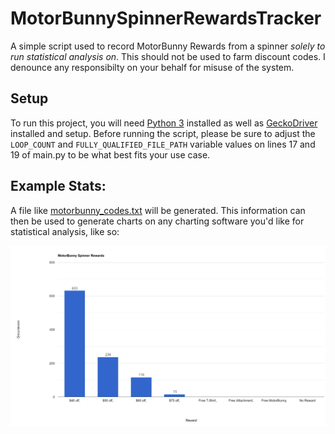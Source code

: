 # MotorBunnySpinnerRewardsTracker
A simple script used to record MotorBunny Rewards from a spinner *solely to run statistical analysis on*. This should not be used to farm discount codes. I denounce any responsibilty on your behalf for misuse of the system.

## Setup
To run this project, you will need [Python 3](https://www.python.org/downloads/) installed as well as [GeckoDriver](https://github.com/mozilla/geckodriver/releases) installed and setup. Before running the script, please be sure to adjust the `LOOP_COUNT` and `FULLY_QUALIFIED_FILE_PATH` variable values on lines 17 and 19 of main.py to be what best fits your use case. 

## Example Stats:

A file like [motorbunny_codes.txt](Resources/motorbunny_codes.txt) will be generated. This information can then be used to generate charts on any charting software you'd like for statistical analysis, like so:

<img src="Resources/motorbunny.png"/>
